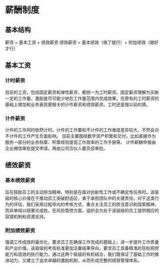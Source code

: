 # 薪酬制度

## 基本结构

薪资 = 基本工资 + 绩效薪资
绩效薪资 = 基本绩效（做了就行）+ 附加绩效（做好才行）

## 基本工资

### 计时薪资

目前的工资，包括固定薪资和弹性薪资，都统一为工时薪资。固定薪资理解为买断一定的工作量，激励是尽可能少地在工作量范围内完成效果。在原有的工时薪资的基础上增加和业务表现更相关的计件薪资和绩效薪资。工时还是按以前的填。

### 计件薪资

计件的工作同时依然计时。计件的工作要和不计件的工作难度差异较大，不然会对不计件的工作产生负面影响。
目前主要围绕数字资产积累和交付，比如直接作为服务一部分的业务档案、积累经验提高工作效率的工作手册等。
计件薪酬申报由企业微信审批提交申请，再由公司合伙人委员会审批。

## 绩效薪资

### 基本绩效薪资

旨在鼓励员工的主动担当精神，特别是在面对创新性工作或不确定性任务时。该层级的核心价值在于推动员工突破舒适区，勇于承担团队中的关键责任。对于这类行为的评估，我们采用过程导向的考核方式，重点关注员工的担当意识和探索精神，而非单纯以结果论成败。在风险管控方面，组织会为处于该层级的员工提供相应的容错机制和资源支持。

### 附加绩效薪资

强调工作成效的最优化，要求员工在确保工作完成的基础上，进一步提升工作质量和产出价值。该层级的考核标准更加注重结果导向，要求员工具备精准的目标把控能力和高效的执行能力。通过这两个层级的有机结合，我们既保证了基础工作的推进动力，又建立了追求卓越的激励机制，从而形成完整的绩效管理体系。

